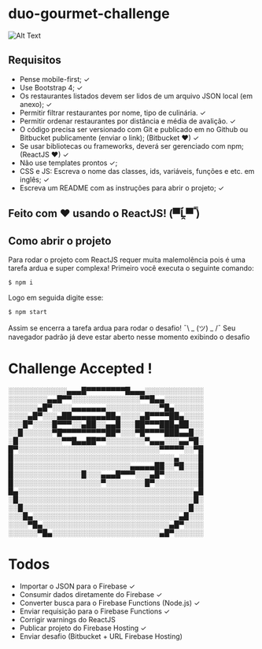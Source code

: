 # duo-gourmet-challenge

![Alt Text](https://media.giphy.com/media/GgcusW5RLS9Nu/giphy.gif)

## Requisitos

- Pense mobile-first; ✓
- Use Bootstrap 4; ✓
- Os restaurantes listados devem ser lidos de um arquivo JSON local (em anexo); ✓
- Permitir filtrar restaurantes por nome, tipo de culinária. ✓
- Permitir ordenar restaurantes por distância e média de avalição. ✓
- O código precisa ser versionado com Git e publicado em no Github ou Bitbucket publicamente (enviar o link); (Bitbucket ❤) ✓
- Se usar bibliotecas ou frameworks, deverá ser gerenciado com npm; (ReactJS ❤) ✓
- Não use templates prontos ✓;
- CSS e JS: Escreva o nome das classes, ids, variáveis, funções e etc. em inglês; ✓
- Escreva um README com as instruções para abrir o projeto; ✓

## Feito com ❤ usando o ReactJS! (▀̿Ĺ̯▀̿ ̿)

## Como abrir o projeto
Para rodar o projeto com ReactJS requer muita malemolência pois é uma tarefa ardua e super complexa! Primeiro você executa o seguinte comando:
```sh
$ npm i
```
Logo em seguida digite esse:
```sh
$ npm start
```
Assim se encerra a tarefa ardua para rodar o desafio! ¯\ _ (ツ) _ /¯
Seu navegador padrão já deve estar aberto nesse momento exibindo o desafio 
# Challenge Accepted !


░░░░░░░░░░░░▄▄▄█▀▀▀▀▀▀▀▀█▄▄▄░░░░░░░░░░░░
░░░░░░░░▄▄█▀▀░░░░░░░░░░░░░░▀▀█▄▄░░░░░░░░
░░░░░░▄█▀░░░░▄▄▄▄▄▄▄░░░░░░░░░░░▀█▄░░░░░░
░░░░▄█▀░░░▄██▄▄▄▄▄▄▄██▄░░░░▄█▀▀▀▀██▄░░░░
░░░█▀░░░░█▀▀▀░░▄██░░▄▄█░░░██▀▀▀███▄██░░░
░░█░░░░░░▀█▀▀▀▀▀▀▀▀▀██▀░░░▀█▀▀▀▀███▄▄█░░
░█░░░░░░░░░▀▀█▄▄██▀▀░░░░░░░░▀▄▄▄░░░▄▄▀█░
█▀░░░░░░░░░░░░░░░░░░░░░░░░░░░░░▀▀▀▀▀░░▀█
█░░░░░░░░░░░░░░░░░░░░░░░░░░░░░░░░░▄░░░░█
█░░░░░░░░░░░░░░░░░░░░░░░░▄▄▄▄▄██░░▀█░░░█
█░░░░░░░░░░░░░░█░░░▄▄▄█▀▀▀░░░▄█▀░░░░░░░█
█░░░░░░░░░░░░░░░░░░▀░░░░░░░░█▀░░░░░░░░░█
█▄░░░░░░░░░░░░░░░░░░░░░░░░░░░░░░░░░░░░▄█
░█░░░░░░░░░░░░░░░░░░░░░░░░░░░░░░░░░░░░█░
░░█░░░░░░░░░░░░░░░░░░░░░░░░░░░░░░░░░░█░░
░░░█▄░░░░░░░░░░░░░░░░░░░░░░░░░░░░░░▄█░░░
░░░░▀█▄░░░░░░░░░░░░░░░░░░░░░░░░░░▄█▀░░░░
░░░░░░▀█▄░░░░░░░░░░░░░░░░░░░░░░▄█▀░░░░░░

# Todos
- Importar o JSON para o Firebase ✓
- Consumir dados diretamente do Firebase ✓
- Converter busca para o Firebase Functions (Node.js) ✓
- Enviar requisição para o Firebase Functions ✓
- Corrigir warnings do ReactJS
- Publicar projeto do Firebase Hosting ✓
- Enviar desafio (Bitbucket + URL Firebase Hosting)